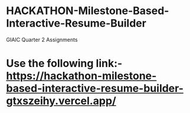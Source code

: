 # HACKATHON-Milestone-Based-Interactive-Resume-Builder
 GIAIC Quarter 2 Assignments

# Use the following link:- https://hackathon-milestone-based-interactive-resume-builder-gtxszeihy.vercel.app/
